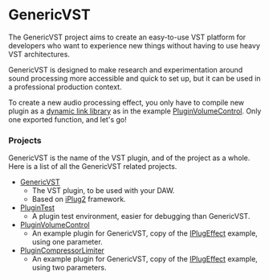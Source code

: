 # GenericVST
The GenericVST project aims to create an easy-to-use VST platform for developers who want to experience new things without having to use heavy VST architectures.

GenericVST is designed to make research and experimentation around sound processing more accessible and quick to set up, but it can be used in a professional production context.

To create a new audio processing effect, you only have to compile new plugin as a [dynamic link library](https://en.wikipedia.org/wiki/Dynamic-link_library) as in the example [PluginVolumeControl](https://github.com/Cyril-Meyer/GenericVST/tree/main/PluginVolumeControl). Only one exported function, and let's go!


### Projects
GenericVST is the name of the VST plugin, and of the project as a whole. Here is a list of all the GenericVST related projects.
* [GenericVST](https://github.com/Cyril-Meyer/GenericVST/tree/main/GenericVST)
  * The VST plugin, to be used with your DAW.
  * Based on [iPlug2](https://github.com/iPlug2/iPlug2) framework.
* [PluginTest](https://github.com/Cyril-Meyer/GenericVST/tree/main/PluginTest)
  * A plugin test environment, easier for debugging than GenericVST.
* [PluginVolumeControl](https://github.com/Cyril-Meyer/GenericVST/tree/main/PluginVolumeControl)
  * An example plugin for GenericVST, copy of the [IPlugEffect](https://github.com/iPlug2/iPlug2/tree/master/Examples/IPlugEffect) example, using one parameter.
* [PluginCompressorLimiter](https://github.com/Cyril-Meyer/GenericVST/tree/main/PluginCompressorLimiter)
  * An example plugin for GenericVST, copy of the [IPlugEffect](https://github.com/iPlug2/iPlug2/tree/master/Examples/IPlugEffect) example, using two parameters.
